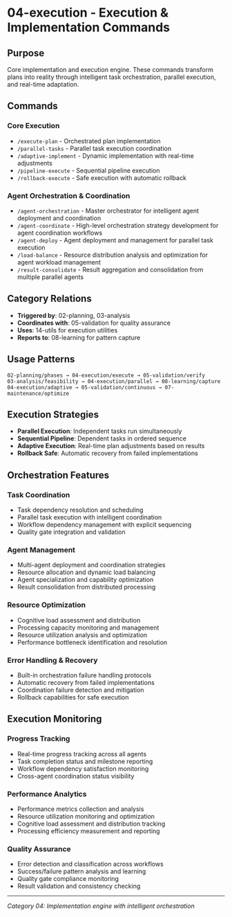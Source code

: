 # 04-execution - Execution & Implementation Commands

## Purpose
Core implementation and execution engine. These commands transform plans into reality through intelligent task orchestration, parallel execution, and real-time adaptation.

## Commands

### Core Execution
- `/execute-plan` - Orchestrated plan implementation
- `/parallel-tasks` - Parallel task execution coordination
- `/adaptive-implement` - Dynamic implementation with real-time adjustments
- `/pipeline-execute` - Sequential pipeline execution
- `/rollback-execute` - Safe execution with automatic rollback

### Agent Orchestration & Coordination
- `/agent-orchestration` - Master orchestrator for intelligent agent deployment and coordination
- `/agent-coordinate` - High-level orchestration strategy development for agent coordination workflows
- `/agent-deploy` - Agent deployment and management for parallel task execution
- `/load-balance` - Resource distribution analysis and optimization for agent workload management
- `/result-consolidate` - Result aggregation and consolidation from multiple parallel agents

## Category Relations
- **Triggered by**: 02-planning, 03-analysis
- **Coordinates with**: 05-validation for quality assurance
- **Uses**: 14-utils for execution utilities
- **Reports to**: 08-learning for pattern capture

## Usage Patterns
```
02-planning/phases → 04-execution/execute → 05-validation/verify
03-analysis/feasibility → 04-execution/parallel → 08-learning/capture
04-execution/adaptive → 05-validation/continuous → 07-maintenance/optimize
```

## Execution Strategies
- **Parallel Execution**: Independent tasks run simultaneously
- **Sequential Pipeline**: Dependent tasks in ordered sequence
- **Adaptive Execution**: Real-time plan adjustments based on results
- **Rollback Safe**: Automatic recovery from failed implementations

## Orchestration Features

### Task Coordination
- Task dependency resolution and scheduling
- Parallel task execution with intelligent coordination
- Workflow dependency management with explicit sequencing
- Quality gate integration and validation

### Agent Management
- Multi-agent deployment and coordination strategies
- Resource allocation and dynamic load balancing
- Agent specialization and capability optimization
- Result consolidation from distributed processing

### Resource Optimization
- Cognitive load assessment and distribution
- Processing capacity monitoring and management
- Resource utilization analysis and optimization
- Performance bottleneck identification and resolution

### Error Handling & Recovery
- Built-in orchestration failure handling protocols
- Automatic recovery from failed implementations
- Coordination failure detection and mitigation
- Rollback capabilities for safe execution

## Execution Monitoring

### Progress Tracking
- Real-time progress tracking across all agents
- Task completion status and milestone reporting
- Workflow dependency satisfaction monitoring
- Cross-agent coordination status visibility

### Performance Analytics
- Performance metrics collection and analysis
- Resource utilization monitoring and optimization
- Cognitive load assessment and distribution tracking
- Processing efficiency measurement and reporting

### Quality Assurance
- Error detection and classification across workflows
- Success/failure pattern analysis and learning
- Quality gate compliance monitoring
- Result validation and consistency checking

---
*Category 04: Implementation engine with intelligent orchestration*